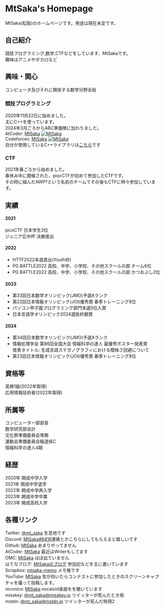 # MtSaka's Homepage
MtSaka(松阪)のホームページです。用途は現在未定です。
## 自己紹介

競技プログラミング,数学,CTFなどをしています、MtSakaです。<br>
趣味はアニメやボカロなど<br>

## 興味・関心
コンピュータ及びそれに関係する数学分野全般<br>

### 競技プログラミング

2020年11月22日に始めました。<br>
主にC++を使っています。<br>
2024年3月ごろからABC準備陣に加わりました。<br>
AtCoder: [MtSaka](https://atcoder.jp/users/MtSaka) [![MtSaka](https://img.shields.io/endpoint?url=https%3A%2F%2Fatcoder-badges.now.sh%2Fapi%2Fatcoder%2Fjson%2FMtSaka)](https://atcoder.jp/users/MtSaka)<br>
Codeforces: [MtSaka](https://codeforces.com/profile/MtSaka) [![MtSaka](https://img.shields.io/endpoint?url=https%3A%2F%2Fatcoder-badges.now.sh%2Fapi%2Fcodeforces%2Fjson%2FMtSaka)](https://codeforces.com/profile/MtSaka)<br>
自分が使用しているC++ライブラリは[こちら](https://mtsaka.github.io/library/)です<br>


### CTF

2021年春ごろから始めました。<br>
春休み中に開催された、piocCTFが初めて参加したCTFです。<br>
その時に組んだAWP?という名前のチームでその後もCTFに時々参加しています。<br>

## 実績

#### 2021
picoCTF 日本学生3位<br>
ジュニア広中杯 決勝進出<br>
#### 2022
- HTTF2022本選進出(Youth枠)<br>
- PG BATTLE2022 高校、中学、小学校、その他スクールの部 チーム6位<br>
- PG BATTLE2022 高校、中学、小学校、その他スクールの部 かつおぶし2位<br>

#### 2023
- 第33回日本数学オリンピック(JMO)予選Aランク<br>
- 第22回日本情報オリンピック(JOI)優秀賞 春季トレーニング8位<br>
- パソコン甲子園プログラミング部門本選5位入賞<br>
- 日本言語学オリンピック2024選抜枠銀賞<br>

#### 2024
- 第34回日本数学オリンピック(JMO)予選Aランク<br>
- 情報処理学会 第86回全国大会 情報科学の達人 最優秀ポスター発表賞<br>
  発表タイトル: 生成言語ステガノグラフィにおける曖昧さ回避について<br>
- 第23回日本情報オリンピック(JOI)優秀賞 春季トレーニング8位<br>


## 資格等
英検1級(2022年取得)<br>
応用情報技術者(2022年取得)<br>

## 所属等
コンピューター部部長<br>
数学研究部会計<br>
文化祭準備委員会専務<br>
運動会準備委員会報道係C<br>
情報科学の達人4期<br>

## 経歴
2020年 開成中学入学<br>
2021年 開成中学退学<br>
2022年 開成中学再入学<br>
2023年 開成中学卒業<br>
2023年 開成高校入学<br>

## 各種リンク

Twitter: [@mt_saka](https://twitter.com/mt_saka) 生息地です<br>
Discord: [MtSaka#8416](https://discordapp.com/users/785139839551930368)連絡とかこちらにしてもらえると嬉しいです<br>
Github: [MtSaka](https://github.com/MtSaka) あまりやってません<br>
AtCoder: [MtSaka](https://atcoder.jp/users/MtSaka) 最近はWriterもしてます<br>
OMC: [MtSaka](https://onlinemathcontest.com/users/MtSaka) ほぼ出ていません<br>
はてなブログ: [MtSakaのブログ](https://mt-saka.hatenablog.com/) 参加記などを主に書いています<br>
Scrapbox: [mtsaka-memo](https://scrapbox.io/mtsaka-memo/) メモ帳です<br>
YouTube: [MtSaka](https://www.youtube.com/@mt_saka) 気が向いたらコンテストに参加したときのスクリーンキャプチャを撮って投稿します。<br>
niconico: [MtSaka](https://www.nicovideo.jp/user/122111923) vocaloid楽曲をを聴いています<br>
misskey: [@mt_saka@misskey.io](https://misskey.io/@mt_saka) ツイッターが死んだとき用<br>
mstdn: [@mt_saka@mstdn.jp](https://mstdn.jp/web/@mt_saka) ツイッターが死んだ時用2<br>